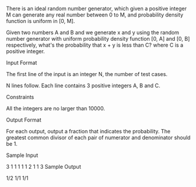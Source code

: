 There is an ideal random number generator, which given a positive integer M can generate any real number between 0 to M, and probability density function is uniform in [0, M].

Given two numbers A and B and we generate x and y using the random number generator with uniform probability density function [0, A] and [0, B] respectively, what's the probability that x + y is less than C? where C is a positive integer.

Input Format

The first line of the input is an integer N, the number of test cases.

N lines follow. Each line contains 3 positive integers A, B and C.

Constraints

All the integers are no larger than 10000.

Output Format

For each output, output a fraction that indicates the probability. The greatest common divisor of each pair of numerator and denominator should be 1.

Sample Input

3
1 1 1
1 1 2
1 1 3
Sample Output

1/2
1/1
1/1
